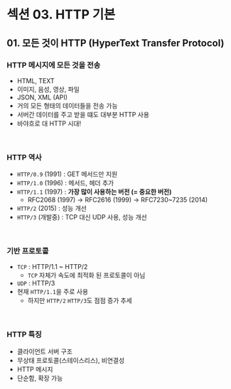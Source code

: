 # 섹션 03. HTTP 기본
## 01. 모든 것이 HTTP (HyperText Transfer Protocol)
### HTTP 메시지에 모든 것을 전송
- HTML, TEXT
- 이미지, 음성, 영상, 파일
- JSON, XML (API)
- 거의 모든 형태의 데이터들을 전송 가능
- 서버간 데이터를 주고 받을 떄도 대부분 HTTP 사용
- 바야흐로 대 HTTP 시대!  
<br/>

### HTTP 역사
- `HTTP/0.9` (1991) : GET 메서드만 지원
- `HTTP/1.0` (1996) : 메서드, 헤더 추가
- `HTTP/1.1` (1997) : __가장 많이 사용하는 버전 (= 중요한 버전)__
	- RFC2068 (1997) -> RFC2616 (1999) -> RFC7230~7235 (2014)
- `HTTP/2` (2015) : 성능 개선
- `HTTP/3` (개발중) : TCP 대신 UDP 사용, 성능 개선  
<br/>

### 기반 프로토콜
- `TCP` : HTTP/1.1 ~ HTTP/2
	- `TCP` 자체가 속도에 최적화 된 프로토콜이 아님
- `UDP` : HTTP/3
- 현재 `HTTP/1.1`을 주로 사용
	- 하지만 `HTTP/2` `HTTP/3`도 점점 증가 추세  
<br/>

### HTTP 특징
- 클라이언트 서버 구조
- 무상태 프로토콜(스테이스리스), 비연결성
- HTTP 메시지
- 단순함, 확장 가능